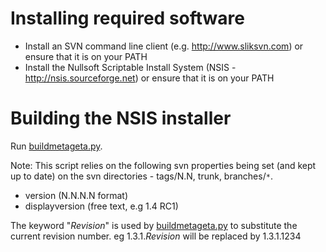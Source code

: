# Installing required software #
  * Install an SVN command line client (e.g. http://www.sliksvn.com) or ensure that it is on your PATH
  * Install the Nullsoft Scriptable Install System (NSIS - http://nsis.sourceforge.net) or ensure that it is on your PATH

# Building the NSIS installer #
Run [buildmetageta.py](http://code.google.com/p/metageta/source/browse/build/installer/buildmetageta.py).

Note: This script relies on the following svn properties being set (and kept up to date) on the svn directories - tags/N.N, trunk, branches/`*`.
  * version (N.N.N.N format)
  * displayversion (free text, e.g 1.4 RC1)

The keyword "$Revision$" is used by [buildmetageta.py](http://code.google.com/p/metageta/source/browse/build/installer/buildmetageta.py) to substitute the current revision number. eg 1.3.1.$Revision$ will be replaced by 1.3.1.1234